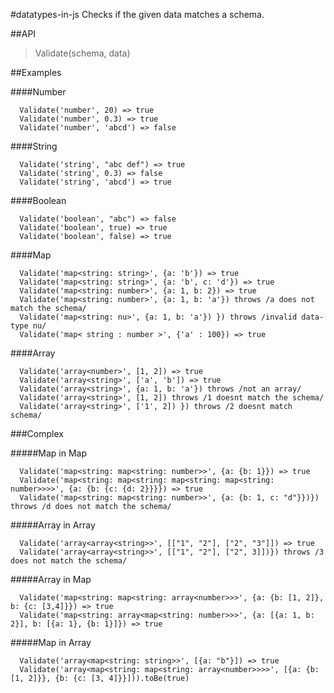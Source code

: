 #datatypes-in-js
Checks if the given data matches a schema.

##API  
> Validate(schema, data)

##Examples

####Number
```
  Validate('number', 20) => true
  Validate('number', 0.3) => true
  Validate('number', 'abcd') => false
```

####String  
```
  Validate('string', "abc def") => true
  Validate('string', 0.3) => false
  Validate('string', 'abcd') => true
```

####Boolean
```
  Validate('boolean', "abc") => false
  Validate('boolean', true) => true
  Validate('boolean', false) => true
```

####Map
```
  Validate('map<string: string>', {a: 'b'}) => true
  Validate('map<string: string>', {a: 'b', c: 'd'}) => true
  Validate('map<string: number>', {a: 1, b: 2}) => true
  Validate('map<string: number>', {a: 1, b: 'a'}) throws /a does not match the schema/
  Validate('map<string: nu>', {a: 1, b: 'a'}) }) throws /invalid data-type nu/
  Validate('map< string : number >', {'a' : 100}) => true
```

####Array
```
  Validate('array<number>', [1, 2]) => true
  Validate('array<string>', ['a', 'b']) => true
  Validate('array<string>', {a: 1, b: 'a'}) throws /not an array/
  Validate('array<string>', [1, 2]) throws /1 doesnt match the schema/
  Validate('array<string>', ['1', 2]) }) throws /2 doesnt match schema/
```

###Complex

#####Map in Map
```
  Validate('map<string: map<string: number>>', {a: {b: 1}}) => true
  Validate('map<string: map<string: map<string: map<string: number>>>>', {a: {b: {c: {d: 2}}}}) => true
  Validate('map<string: map<string: number>>', {a: {b: 1, c: "d"}})}) throws /d does not match the schema/
```

#####Array in Array
```
  Validate('array<array<string>>', [["1", "2"], ["2", "3"]]) => true
  Validate('array<array<string>>', [["1", "2"], ["2", 3]])}) throws /3 does not match the schema/
```

#####Array in Map
```  
  Validate('map<string: map<string: array<number>>>', {a: {b: [1, 2]}, b: {c: [3,4]}}) => true
  Validate('map<string: array<map<string: number>>>', {a: [{a: 1, b: 2}], b: [{a: 1}, {b: 1}]}) => true
```
  
#####Map in Array
```
  Validate('array<map<string: string>>', [{a: "b"}]) => true
  Validate('array<map<string: map<string: array<number>>>>', [{a: {b: [1, 2]}}, {b: {c: [3, 4]}}])).toBe(true)
```
